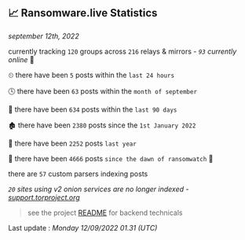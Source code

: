 
## 📈 Ransomware.live Statistics
_september 12th, 2022_

currently tracking `120` groups across `216` relays & mirrors - _`93` currently online_ 📡

⏲ there have been `5` posts within the `last 24 hours`

🕓 there have been `63` posts within the `month of september`

📅 there have been `634` posts within the `last 90 days`

🏚 there have been `2380` posts since the `1st January 2022`

🚀 there have been `2252` posts `last year`

🦕 there have been `4666` posts `since the dawn of ransomwatch` 🐣

there are `57` custom parsers indexing posts

_`20` sites using v2 onion services are no longer indexed - [support.torproject.org](https://support.torproject.org/onionservices/v2-deprecation/)_

> see the project [README](https://github.com/jmousqueton/ransomwatch#readme) for backend technicals



Last update : _Monday 12/09/2022 01.31 (UTC)_

